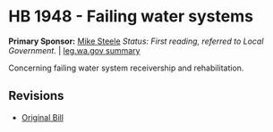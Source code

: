 # HB 1948 - Failing water systems
**Primary Sponsor:** [Mike Steele](/person/leg/mike.steele.md)
*Status: First reading, referred to Local Government.* | [leg.wa.gov summary](https://app.leg.wa.gov/billsummary?BillNumber=1948&Year=2021)

Concerning failing water system receivership and rehabilitation.

## Revisions
* [Original Bill](1/)